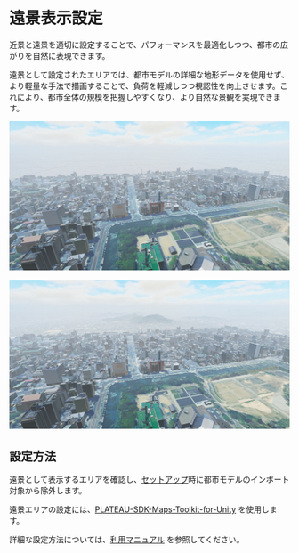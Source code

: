# 遠景表示設定

近景と遠景を適切に設定することで、パフォーマンスを最適化しつつ、都市の広がりを自然に表現できます。

遠景として設定されたエリアでは、都市モデルの詳細な地形データを使用せず、より軽量な手法で描画することで、負荷を軽減しつつ視認性を向上させます。これにより、都市全体の規模を把握しやすくなり、より自然な景観を実現できます。

![遠景なし](../resources/DistantView/Disable.png)

![遠景あり](../resources/DistantView/Enable.png)

## 設定方法

遠景として表示するエリアを確認し、[セットアップ](../manual/Setup.md)時に都市モデルのインポート対象から除外します。

遠景エリアの設定には、[PLATEAU-SDK-Maps-Toolkit-for-Unity](https://github.com/Project-PLATEAU/PLATEAU-SDK-Maps-Toolkit-for-Unity) を使用します。

詳細な設定方法については、[利用マニュアル](https://github.com/Project-PLATEAU/PLATEAU-SDK-Maps-Toolkit-for-Unity?tab=readme-ov-file#plateau-sdk-maps-toolkit-for-unity-%E5%88%A9%E7%94%A8%E3%83%9E%E3%83%8B%E3%83%A5%E3%82%A2%E3%83%AB) を参照してください。